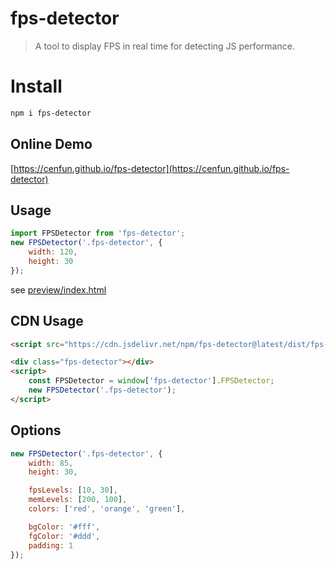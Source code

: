 # fps-detector
> A tool to display FPS in real time for detecting JS performance.
# Install
```sh
npm i fps-detector
```

## Online Demo
[https://cenfun.github.io/fps-detector](https://cenfun.github.io/fps-detector)

## Usage
```js
import FPSDetector from 'fps-detector';
new FPSDetector('.fps-detector', {
    width: 120,
    height: 30
});
```
see [preview/index.html](preview/index.html)

## CDN Usage
```html
<script src="https://cdn.jsdelivr.net/npm/fps-detector@latest/dist/fps-detector.js"></script>

<div class="fps-detector"></div>
<script>
    const FPSDetector = window['fps-detector'].FPSDetector;
    new FPSDetector('.fps-detector');
</script> 
```

## Options
```js
new FPSDetector('.fps-detector', {
    width: 85,
    height: 30,

    fpsLevels: [10, 30],
    memLevels: [200, 100],
    colors: ['red', 'orange', 'green'],

    bgColor: '#fff',
    fgColor: '#ddd',
    padding: 1
});
```